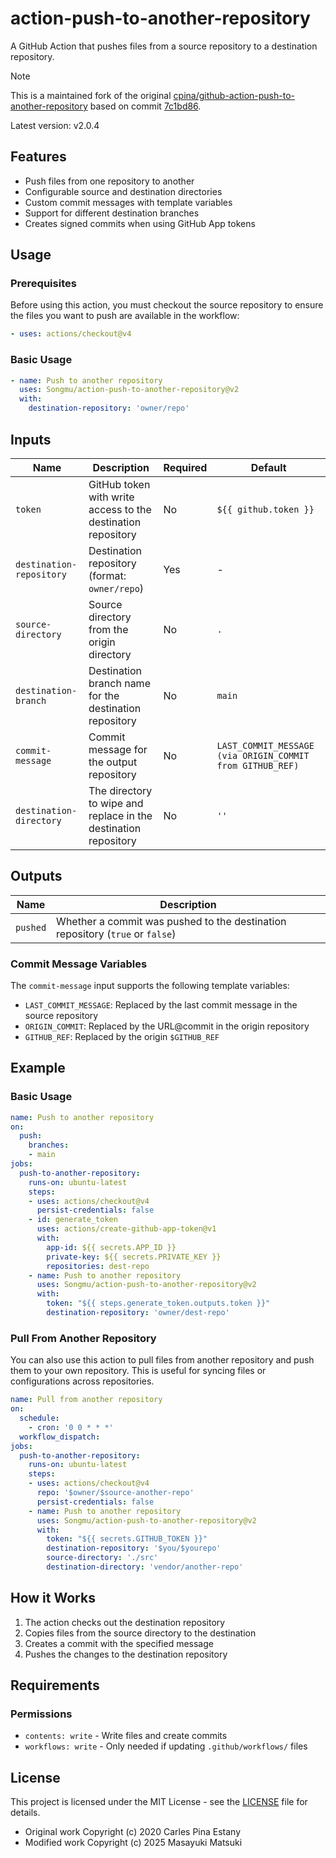 # action-push-to-another-repository

A GitHub Action that pushes files from a source repository to a destination repository.

> [!NOTE]
> This is a maintained fork of the original [cpina/github-action-push-to-another-repository](https://github.com/cpina/github-action-push-to-another-repository) based on commit [7c1bd86](https://github.com/cpina/github-action-push-to-another-repository/commit/7c1bd869f38327ce403753fc2a5769e26cacb5ac).

Latest version: v2.0.4

## Features
- Push files from one repository to another
- Configurable source and destination directories
- Custom commit messages with template variables
- Support for different destination branches
- Creates signed commits when using GitHub App tokens

## Usage

### Prerequisites

Before using this action, you must checkout the source repository to ensure the files you want to push are available in the workflow:

```yaml
- uses: actions/checkout@v4
```

### Basic Usage

```yaml
- name: Push to another repository
  uses: Songmu/action-push-to-another-repository@v2
  with:
    destination-repository: 'owner/repo'
```

## Inputs

| Name | Description | Required | Default |
|------|-------------|----------|---------|
| `token` | GitHub token with write access to the destination repository | No | `${{ github.token }}` |
| `destination-repository` | Destination repository (format: `owner/repo`) | Yes | - |
| `source-directory` | Source directory from the origin directory | No | `.` |
| `destination-branch` | Destination branch name for the destination repository | No | `main` |
| `commit-message` | Commit message for the output repository | No | `LAST_COMMIT_MESSAGE (via ORIGIN_COMMIT from GITHUB_REF)` |
| `destination-directory` | The directory to wipe and replace in the destination repository | No | `''` |

## Outputs

| Name | Description |
|------|-------------|
| `pushed` | Whether a commit was pushed to the destination repository (`true` or `false`) |

### Commit Message Variables

The `commit-message` input supports the following template variables:

- `LAST_COMMIT_MESSAGE`: Replaced by the last commit message in the source repository
- `ORIGIN_COMMIT`: Replaced by the URL@commit in the origin repository
- `GITHUB_REF`: Replaced by the origin `$GITHUB_REF`

## Example

### Basic Usage

```yaml
name: Push to another repository
on:
  push:
    branches:
    - main
jobs:
  push-to-another-repository:
    runs-on: ubuntu-latest
    steps:
    - uses: actions/checkout@v4
      persist-credentials: false
    - id: generate_token
      uses: actions/create-github-app-token@v1
      with:
        app-id: ${{ secrets.APP_ID }}
        private-key: ${{ secrets.PRIVATE_KEY }}
        repositories: dest-repo
    - name: Push to another repository
      uses: Songmu/action-push-to-another-repository@v2
      with:
        token: "${{ steps.generate_token.outputs.token }}"
        destination-repository: 'owner/dest-repo'
```

### Pull From Another Repository

You can also use this action to pull files from another repository and push them to your own repository. This is useful for syncing files or configurations across repositories.

```yaml
name: Pull from another repository
on:
  schedule:
    - cron: '0 0 * * *'
  workflow_dispatch:
jobs:
  push-to-another-repository:
    runs-on: ubuntu-latest
    steps:
    - uses: actions/checkout@v4
      repo: '$owner/$source-another-repo'
      persist-credentials: false
    - name: Push to another repository
      uses: Songmu/action-push-to-another-repository@v2
      with:
        token: "${{ secrets.GITHUB_TOKEN }}"
        destination-repository: '$you/$yourepo'
        source-directory: './src'
        destination-directory: 'vendor/another-repo'
```

## How it Works
1. The action checks out the destination repository
2. Copies files from the source directory to the destination
3. Creates a commit with the specified message
4. Pushes the changes to the destination repository

## Requirements

### Permissions

- `contents: write` - Write files and create commits
- `workflows: write` - Only needed if updating `.github/workflows/` files

## License

This project is licensed under the MIT License - see the [LICENSE](LICENSE) file for details.

- Original work Copyright (c) 2020 Carles Pina Estany
- Modified work Copyright (c) 2025 Masayuki Matsuki
